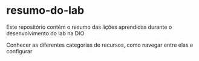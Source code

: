 # resumo-do-lab
Este repositório contém o resumo das lições aprendidas durante o desenvolvimento do lab na DIO

Conhecer as diferentes categorias de recursos, como navegar entre elas e configurar
